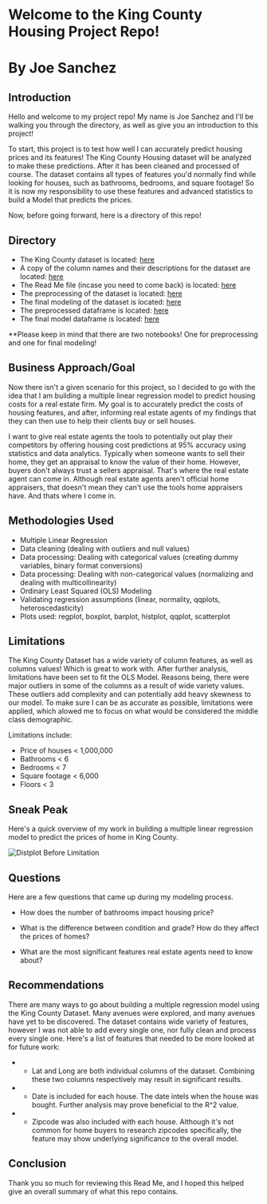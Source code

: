 
# Welcome to the King County Housing Project Repo!
# By Joe Sanchez




## Introduction

Hello and welcome to my project repo!
My name is Joe Sanchez and I'll be walking you through the directory, as well as give you an introduction to this project!

To start, this project is to test how well I can accurately predict housing prices and its features!
The King County Housing dataset will be analyzed to make these predictions. After it has been cleaned and processed of course.
The dataset contains all types of features you'd normally find while looking for houses, such as bathrooms, bedrooms, and square footage! So it is now my responsibility to use these features and advanced statistics to build a Model that predicts the prices.

Now, before going forward, here is a directory of this repo!

## Directory

* The King County dataset is located: [here](kc_house_data.csv)
* A copy of the column names and their descriptions for the dataset are located: [here](column_names.md)
* The Read Me file (incase you need to come back) is located: [here](README.md)
* The preprocessing of the dataset is located: [here](Preprocessing.ipynb)
* The final modeling of the dataset is located: [here](Final-Modeling.ipynb)
* The preprocessed dataframe is located: [here](prepro_df.csv)
* The final model dataframe is located: [here](final_model_df.csv)

**Please keep in mind that there are two notebooks! One for preprocessing and one for final modeling!

## Business Approach/Goal

Now there isn't a given scenario for this project, so I decided to go with the idea that I am building a multiple linear regression model to predict housing costs for a real estate firm. My goal is to accurately predict the costs of housing features, and after, informing real estate agents of my findings that they can then use to help their clients buy or sell houses.

I want to give real estate agents the tools to potentially out play their competitors by offering housing cost predictions at 95% accuracy using statistics and data analytics. Typically when someone wants to sell their home, they get an appraisal to know the value of their home. However, buyers don't always trust a sellers appraisal. That's where the real estate agent can come in. Although real estate agents aren't official home appraisers, that doesn't mean they can't use the tools home appraisers have.
And thats where I come in. 


## Methodologies Used

* Multiple Linear Regression
* Data cleaning (dealing with outliers and null values)
* Data processing: Dealing with categorical values (creating dummy variables, binary format conversions)
* Data processing: Dealing with non-categorical values (normalizing and dealing with multicollinearity)
* Ordinary Least Squared (OLS) Modeling
* Validating regression assumptions (linear, normality, qqplots, heteroscedasticity)
* Plots used: regplot, boxplot, barplot, histplot, qqplot, scatterplot



## Limitations

The King County Dataset has a wide variety of column features, as well as columns values! Which is great to work with. After further analysis, limitations have been set to fit the OLS Model. Reasons being, there were major outliers in some of the columns as a result of wide variety values. These outliers add complexity and can potentially add heavy skewness to our model. To make sure I can be as accurate as possible, limitations were applied, which alowed me to focus on what would be considered the middle class demographic.

Limitations include:

* Price of houses < 1,000,000
* Bathrooms       < 6
* Bedrooms        < 7
* Square footage  < 6,000
* Floors          < 3

## Sneak Peak

Here's a quick overview of my work in building a multiple linear regression model to predict the prices of home in King County.

![Distplot Before Limitation](price-over-1m.jpg)

## Questions

Here are a few questions that came up during my modeling process.

* How does the number of bathrooms impact housing price?

* What is the difference between condition and grade? How do they affect the prices of homes?

* What are the most significant features real estate agents need to know about?


## Recommendations

There are many ways to go about building a multiple regression model using the King County Dataset.
Many avenues were explored, and many avenues have yet to be discovered. The dataset contains wide variety of features, however I was not able to add every single one, nor fully clean and process every single one.
Here's a list of features that needed to be more looked at for future work:

* - Lat and Long are both individual columns of the dataset. Combining these two columns respectively may result in significant results.

* - Date is included for each house. The date intels when the house was bought. Further analysis may prove beneficial to the R^2 value.

* - Zipcode was also included with each house. Although it's not common for home buyers to research zipcodes specifically, the feature may show underlying significance to the overall model.

## Conclusion

Thank you so much for reviewing this Read Me, and I hoped this helped give an overall summary of what this repo contains.



